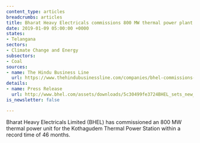 ```yaml
---
content_type: articles
breadcrumbs: articles
title: Bharat Heavy Electricals commissions 800 MW thermal power plant in Telangana
date: 2019-01-09 05:00:00 +0000
states:
- Telangana
sectors:
- Climate Change and Energy
subsectors:
- Coal
sources:
- name: The Hindu Business Line
  url: https://www.thehindubusinessline.com/companies/bhel-commissions-800-mw-supercritical-thermal-plant-in-telangana-in-record-time/article25925916.ece
details:
- name: Press Release
  url: http://www.bhel.com/assets/downloads/5c30499fe3724BHEL_sets_new_benchmark__Commissions_800_MW_supercritical_thermal_plant_in_record_time.pdf
is_newsletter: false

---
```

Bharat Heavy Electricals Limited (BHEL) has commissioned an 800 MW thermal power unit for the Kothagudem Thermal Power Station within a record time of 46 months.
